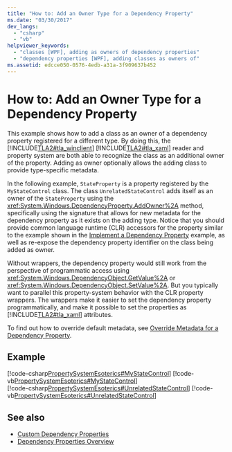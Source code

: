 ```yaml
---
title: "How to: Add an Owner Type for a Dependency Property"
ms.date: "03/30/2017"
dev_langs: 
  - "csharp"
  - "vb"
helpviewer_keywords: 
  - "classes [WPF], adding as owners of dependency properties"
  - "dependency properties [WPF], adding classes as owners of"
ms.assetid: edcce050-0576-4edb-a31a-3f909637b452
---
```

# How to: Add an Owner Type for a Dependency Property
This example shows how to add a class as an owner of a dependency property registered for a different type. By doing this, the [!INCLUDE[TLA2#tla_winclient](../../../../includes/tla2sharptla-winclient-md.md)] [!INCLUDE[TLA2#tla_xaml](../../../../includes/tla2sharptla-xaml-md.md)] reader and property system are both able to recognize the class as an additional owner of the property. Adding as owner optionally allows the adding class to provide type-specific metadata.  
  
 In the following example, `StateProperty` is a property registered by the `MyStateControl` class. The class `UnrelatedStateControl` adds itself as an owner of the `StateProperty` using the <xref:System.Windows.DependencyProperty.AddOwner%2A> method, specifically using the signature that allows for new metadata for the dependency property as it exists on the adding type. Notice that you should provide common language runtime (CLR) accessors for the property similar to the example shown in the [Implement a Dependency Property](how-to-implement-a-dependency-property.md) example, as well as re-expose the dependency property identifier on the class being added as owner.  
  
 Without wrappers, the dependency property would still work from the perspective of programmatic access using <xref:System.Windows.DependencyObject.GetValue%2A> or <xref:System.Windows.DependencyObject.SetValue%2A>. But you typically want to parallel this property-system behavior with the CLR property wrappers. The wrappers make it easier to set the dependency property programmatically, and make it possible to set the properties as [!INCLUDE[TLA2#tla_xaml](../../../../includes/tla2sharptla-xaml-md.md)] attributes.  
  
 To find out how to override default metadata, see [Override Metadata for a Dependency Property](how-to-override-metadata-for-a-dependency-property.md).  
  
## Example  
 [!code-csharp[PropertySystemEsoterics#MyStateControl](~/samples/snippets/csharp/VS_Snippets_Wpf/PropertySystemEsoterics/CSharp/SDKSampleLibrary/class1.cs#mystatecontrol)]
 [!code-vb[PropertySystemEsoterics#MyStateControl](~/samples/snippets/visualbasic/VS_Snippets_Wpf/PropertySystemEsoterics/visualbasic/sdksamplelibrary/class1.vb#mystatecontrol)]  
[!code-csharp[PropertySystemEsoterics#UnrelatedStateControl](~/samples/snippets/csharp/VS_Snippets_Wpf/PropertySystemEsoterics/CSharp/SDKSampleLibrary/class1.cs#unrelatedstatecontrol)]
[!code-vb[PropertySystemEsoterics#UnrelatedStateControl](~/samples/snippets/visualbasic/VS_Snippets_Wpf/PropertySystemEsoterics/visualbasic/sdksamplelibrary/class1.vb#unrelatedstatecontrol)]  
  
## See also

- [Custom Dependency Properties](custom-dependency-properties.md)
- [Dependency Properties Overview](dependency-properties-overview.md)
